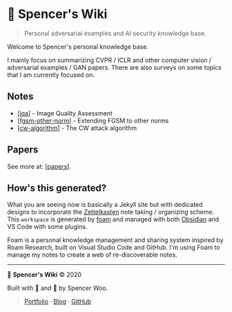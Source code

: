 <div class="github-only">
  <h1>🥽 Spencer's Wiki</h1>
</div>

> Personal adversarial examples and AI security knowledge base.

Welcome to Spencer's personal knowledge base.

I mainly focus on summarizing CVPR / ICLR and other computer vision / adversarial examples / GAN papers. There are also surveys on some topics that I am currently focused on.

## Notes

- [[iqa]] - Image Quality Assessment
- [[fgsm-other-norm]] - Extending FGSM to other norms
- [[cw-algorithm]] - The CW attack algorithm

## Papers

See more at: [[papers]].

## How's this generated?

What you are seeing now is basically a Jekyll site but with dedicated designs to incorporate the [Zettelkasten](https://zettelkasten.de/posts/overview/) note taking / organizing scheme. This `workspace` is generated by [foam](https://github.com/foambubble/foam) and managed with both [Obsidian](https://obsidian.md/) and VS Code with some plugins.

Foam is a personal knowledge management and sharing system inspired by Roam Research, built on Visual Studio Code and GitHub. I'm using Foam to manage my notes to create a web of re-discoverable notes.

---

🥽 **Spencer's Wiki** © 2020

Built with 💙 and 🌟 by Spencer Woo.

> [Portfolio](https://spencerwoo.com/) · [Blog](https://blog.spencerwoo.com/) · [GitHub](https://github.com/spencerwooo)

[//begin]: # "Autogenerated link references for markdown compatibility"
[iqa]: _site\iqa "Image Quality Assessment"
[fgsm-other-norm]: _site\fgsm-other-norm "Extending FGSM to other norms"
[cw-algorithm]: _site\cw-algorithm "The CW attack algorithm"
[papers]: _site\papers "Papers"
[//end]: # "Autogenerated link references"
